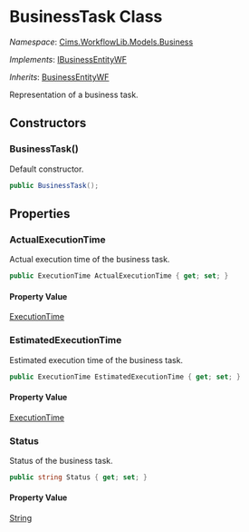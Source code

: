 # BusinessTask Class

*Namespace*: [Cims.WorkflowLib.Models.Business](Cims.WorkflowLib.Models.Business.md)

*Implements*: [IBusinessEntityWF](IBusinessEntityWF.md)

*Inherits*: [BusinessEntityWF](BusinessEntityWF.md)

Representation of a business task.

## Constructors

### BusinessTask()

Default constructor.

```C#
public BusinessTask();
```

## Properties

### ActualExecutionTime

Actual execution time of the business task.

```C#
public ExecutionTime ActualExecutionTime { get; set; }
```

#### Property Value

[ExecutionTime](../Performance/ExecutionTime.md)

### EstimatedExecutionTime

Estimated execution time of the business task.

```C#
public ExecutionTime EstimatedExecutionTime { get; set; }
```

#### Property Value

[ExecutionTime](../Performance/ExecutionTime.md)

### Status

Status of the business task.

```C#
public string Status { get; set; }
```

#### Property Value

[String](https://learn.microsoft.com/en-us/dotnet/api/system.string)
